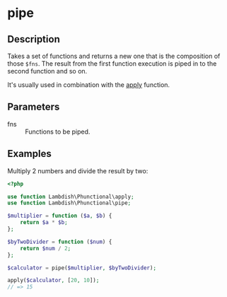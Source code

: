 # pipe

## Description
Takes a set of functions and returns a new one that is the composition of those `$fns`.
The result from the first function execution is piped in to the second function and so on.

It's usually used in combination with the [apply](apply.md) function.

## Parameters

<dl>
  <dt>fns</dt>
  <dd>Functions to be piped.</dd>
</dl>

## Examples

Multiply 2 numbers and divide the result by two:

```php
<?php

use function Lambdish\Phunctional\apply;
use function Lambdish\Phunctional\pipe;

$multiplier = function ($a, $b) {
    return $a * $b;
};

$byTwoDivider = function ($num) {
    return $num / 2;
};

$calculator = pipe($multiplier, $byTwoDivider);

apply($calculator, [20, 10]);
// => 15
```
